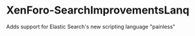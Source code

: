# XenForo-SearchImprovementsLanq

Adds support for Elastic Search's new scripting language "painless"
